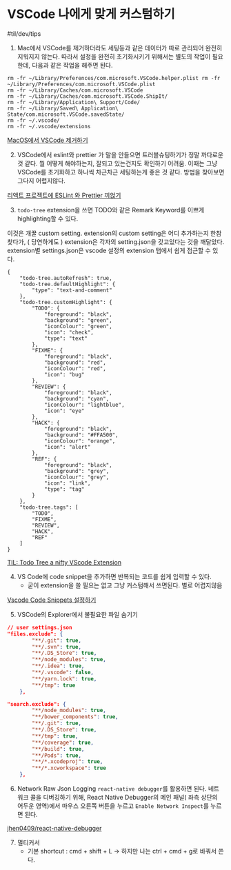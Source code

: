 # VSCode 나에게 맞게 커스텀하기
#til/dev/tips

1. Mac에서 VSCode를 제거하더라도 세팅등과 같은 데이터가 따로 관리되어 완전히 지워지지 않는다. 따라서 설정을 완전히 초기화시키기 위해서는 별도의 작업이 필요한데, 다음과 같은 작업을 해주면 된다. 

```script
rm -fr ~/Library/Preferences/com.microsoft.VSCode.helper.plist rm -fr ~/Library/Preferences/com.microsoft.VSCode.plist 
rm -fr ~/Library/Caches/com.microsoft.VSCode 
rm -fr ~/Library/Caches/com.microsoft.VSCode.ShipIt/ 
rm -fr ~/Library/Application\ Support/Code/ 
rm -fr ~/Library/Saved\ Application\ State/com.microsoft.VSCode.savedState/ 
rm -fr ~/.vscode/ 
rm -fr ~/.vscode/extensions
```


[MacOS에서 VSCode 제거하기](https://dbjina.tistory.com/42)


2. VSCode에서 eslint와 prettier 가 말을 안들으면 트러블슈팅하기가 정말 까다로운 것 같다. 뭘 어떻게 해야하는지, 잘되고 있는건지도 확인하기 어려움. 이때는 그냥 VSCode를 초기화하고 하나씩 차근차근 세팅하는게 좋은 것 같다. 방법을 찾아보면 그다지 어렵지않다. 

 [리액트 프로젝트에 ESLint 와 Prettier 끼얹기](https://velog.io/@velopert/eslint-and-prettier-in-react) 


3. `todo-tree` extension을 쓰면 TODO와 같은 Remark Keyword를 이쁘게 highlighting할 수 있다. 

이것은 개꿀 custom setting. extension의 custom setting은 어디 추가하는지 한참 찾다가, ( 당연하게도 ) extension은 각자의 setting.json을 갖고있다는 것을 깨달았다. extension별 settings.json은 vscode 설정의 extension 탭에서 쉽게 접근할 수 있다. 
```
{
    "todo-tree.autoRefresh": true,
    "todo-tree.defaultHighlight": {
        "type": "text-and-comment"
    },
    "todo-tree.customHighlight": {
        "TODO": {
            "foreground": "black",
            "background": "green",
            "iconColour": "green",
            "icon": "check",
            "type": "text"
        },
        "FIXME": {
            "foreground": "black",
            "background": "red",
            "iconColour": "red",
            "icon": "bug"
        },
        "REVIEW": {
            "foreground": "black",
            "background": "cyan",
            "iconColour": "lightblue",
            "icon": "eye"
        },
        "HACK": {
            "foreground": "black",
            "background": "#FFA500",
            "iconColour": "orange",
            "icon": "alert"
        },
        "REF": {
            "foreground": "black",
            "background": "grey",
            "iconColour": "grey",
            "icon": "link",
            "type": "tag"
        }
    },
    "todo-tree.tags": [
        "TODO",
        "FIXME",
        "REVIEW",
        "HACK",
        "REF"
    ]
}
```

 [TIL: Todo Tree a nifty VScode Extension](https://dev.to/jonasbn/til-todo-tree-a-nifty-vscode-extension-16j5) 

4. VS Code에 code snippet을 추가하면 반복되는 코드를 쉽게 입력할 수 있다. 
	- 굳이 extension을 쓸 필요는 없고 그냥 커스텀해서 쓰면된다. 별로 어렵지않음

[Vscode Code Snippets 설정하기](https://nesoy.github.io/articles/2019-03/Vscode-Code-snippet)


5. VSCode의 Explorer에서 불필요한 파일 숨기기
```json
// user settings.json
"files.exclude": {
        "**/.git": true,
        "**/.svn": true,
        "**/.DS_Store": true,
        "**/node_modules": true,
        "**/.idea": true,
        "**/.vscode": false,
        "**/yarn.lock": true,
        "**/tmp": true
    },

"search.exclude": {
        "**/node_modules": true,
        "**/bower_components": true,
        "**/.git": true,
        "**/.DS_Store": true,
        "**/tmp": true,
        "**/coverage": true,
        "**/build": true,
        "**/Pods": true,
        "**/*.xcodeproj": true,
        "**/*.xcworkspace": true
    },
```


6. Network Raw Json Logging
	`react-native debugger`를 활용하면 된다. 
	네트워크 콜을 디버깅하기 위해, React Native Debugger의 메인 패널( 좌측 상단의 어두운 영역)에서 마우스 오른쪽 버튼을 누르고 `Enable Network Inspect`를 누르면 된다. 

 [jhen0409/react-native-debugger](https://github.com/jhen0409/react-native-debugger) 


7. 멀티커서
	- 기본 shortcut : cmd + shift + L
	-> 하지만 나는 ctrl + cmd + g로 바꿔서 쓴다. 




